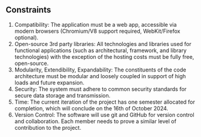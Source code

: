 ## Constraints

1. Compatibility: The application must be a web app, accessible via modern browsers
(Chromium/V8 support required, WebKit/Firefox optional).
2. Open-source 3rd party libraries: All technologies and libraries used for functional applications
(such as architectural, framework, and library technologies) with the exception of the hosting
costs must be fully free, open-source.
3. Modularity, Extendibility, Expandability: The constituents of the code architecture must be
modular and loosely coupled in support of high loads and future expansion.
4. Security: The system must adhere to common security standards for secure data storage and
transmission.
5. Time: The current iteration of the project has one semester allocated for completion, which will
conclude on the 16th of October 2024.
6. Version Control: The software will use git and GitHub for version control and collaboration. Each
member needs to prove a similar level of contribution to the project.